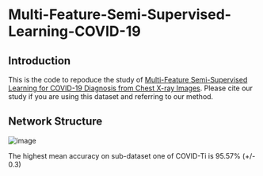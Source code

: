 # Multi-Feature-Semi-Supervised-Learning-COVID-19


## Introduction ##

This is the code to repoduce the study of [Multi-Feature Semi-Supervised Learning for COVID-19 Diagnosis from Chest X-ray Images](https://arxiv.org/abs/2104.01617). Please cite our study if you are using this dataset and referring to our method.

## Network Structure ##

![image](https://user-images.githubusercontent.com/31194584/114582499-a2582580-9c4e-11eb-88df-ae9dbc6f3fed.png)


The highest mean accuracy on sub-dataset one of COVID-Ti is 95.57% (+/- 0.3)
